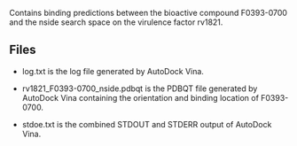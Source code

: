 Contains binding predictions between the bioactive compound F0393-0700 and the nside search space on the virulence factor rv1821.

## Files

- log.txt is the log file generated by AutoDock Vina.

- rv1821_F0393-0700_nside.pdbqt is the PDBQT file generated by AutoDock Vina containing the orientation and binding location of F0393-0700.

- stdoe.txt is the combined STDOUT and STDERR output of AutoDock Vina.


